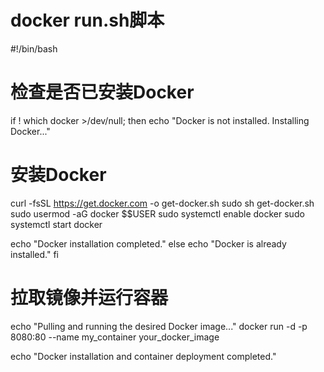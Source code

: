 # docker run.sh脚本





#!/bin/bash

# 检查是否已安装Docker
if ! which docker >/dev/null; then
  echo "Docker is not installed. Installing Docker..."
  
  # 安装Docker
  curl -fsSL https://get.docker.com -o get-docker.sh
  sudo sh get-docker.sh
  sudo usermod -aG docker $$USER
  sudo systemctl enable docker
  sudo systemctl start docker
  
  echo "Docker installation completed."
else
  echo "Docker is already installed."
fi

# 拉取镜像并运行容器
echo "Pulling and running the desired Docker image..."
docker run -d -p 8080:80 --name my_container your_docker_image

echo "Docker installation and container deployment completed."